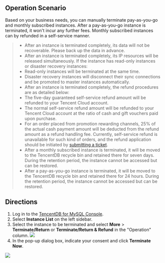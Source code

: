 ## Operation Scenario
Based on your business needs, you can manually terminate pay-as-you-go and monthly subscribed instances. After a pay-as-you-go instance is terminated, it won't incur any further fees. Monthly subscribed instances can by refunded in a self-service manner.


>- After an instance is terminated completely, its data will not be recoverable. Please back up the data in advance.
>- After an instance is terminated completely, its IP resources will be released simultaneously. If the instance has read-only instances or disaster recovery instances:
> - Read-only instances will be terminated at the same time.
>  - Disaster recovery instances will disconnect their sync connections and be promoted to master instances automatically.
> - After an instance is terminated completely, the refund procedures are as detailed below:
> - The five-day guaranteed self-service refund amount will be refunded to your Tencent Cloud account.
>  - The normal self-service refund amount will be refunded to your Tencent Cloud account at the ratio of cash and gift vouchers paid upon purchase.
>  - For an order placed from promotion rewarding channels, 25% of the actual cash payment amount will be deducted from the refund amount as a refund handling fee. Currently, self-service refund is unavailable for such kind of orders, and the refund application should be initiated by [submitting a ticket](https://console.cloud.tencent.com/workorder/category).
> - After a monthly subscribed instance is terminated, it will be moved to the TencentDB recycle bin and retained there for seven days. During the retention period, the instance cannot be accessed but can be restored.
>- After a pay-as-you-go instance is terminated, it will be moved to the TencentDB recycle bin and retained there for 24 hours. During the retention period, the instance cannot be accessed but can be restored.

## Directions
1. Log in to the [TencentDB for MySQL Console](https://console.cloud.tencent.com/cdb).
2. Select **Instance List** on the left sidebar.
3. Select the instance to be terminated and select **More** > **Terminate/Return** or **Terminate/Return & Refund** in the "Operation" column.
![](https://main.qcloudimg.com/raw/ea0d80564ad54c6c9e3ea43070c71f20.png)
4. In the pop-up dialog box, indicate your consent and click **Terminate Now**.
>
![](https://main.qcloudimg.com/raw/6e376a4a726195aefee841930577a5b3.png)
